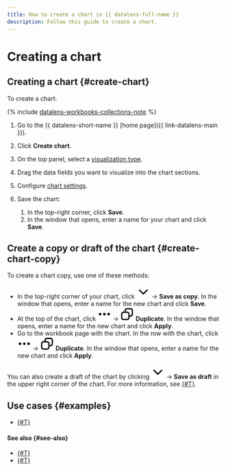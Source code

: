 ```yaml
---
title: How to create a chart in {{ datalens-full-name }}
description: Follow this guide to create a chart.
---
```


# Creating a chart

## Creating a chart {#create-chart}

To create a chart:


{% include [datalens-workbooks-collections-note](../../../_includes/datalens/operations/datalens-workbooks-collections-note.md) %}





1. Go to the {{ datalens-short-name }} [home page]({{ link-datalens-main }}).
1. Click **Create chart**.



1. On the top panel, select a [visualization type](../../visualization-ref/index.md).
1. Drag the data fields you want to visualize into the chart sections.
1. Configure [chart settings](../../concepts/chart/settings.md).
1. Save the chart:

   1. In the top-right corner, click **Save**.
   1. In the window that opens, enter a name for your chart and click **Save**.

## Create a copy or draft of the chart {#create-chart-copy}

To create a chart copy, use one of these methods:

* In the top-right corner of your chart, click ![image](../../../_assets/console-icons/chevron-down.svg) → **Save as copy**. In the window that opens, enter a name for the new chart and click **Save**.
* At the top of the chart, click ![image](../../../_assets/console-icons/ellipsis.svg) → ![image](../../../_assets/console-icons/copy.svg) **Duplicate**. In the window that opens, enter a name for the new chart and click **Apply**.
* Go to the workbook page with the chart. In the row with the chart, click ![image](../../../_assets/console-icons/ellipsis.svg) → ![image](../../../_assets/console-icons/copy.svg) **Duplicate**. In the window that opens, enter a name for the new chart and click **Apply**.

You can also create a draft of the chart by clicking ![image](../../../_assets/console-icons/chevron-down.svg) → **Save as draft** in the upper right corner of the chart. For more information, see [{#T}](../../concepts/chart/versioning.md).


## Use cases {#examples}

* [{#T}](../../tutorials/data-from-ch-to-sql-chart.md)


#### See also {#see-also}

* [{#T}](../../concepts/chart/index.md)
* [{#T}](../../concepts/chart/settings.md)
